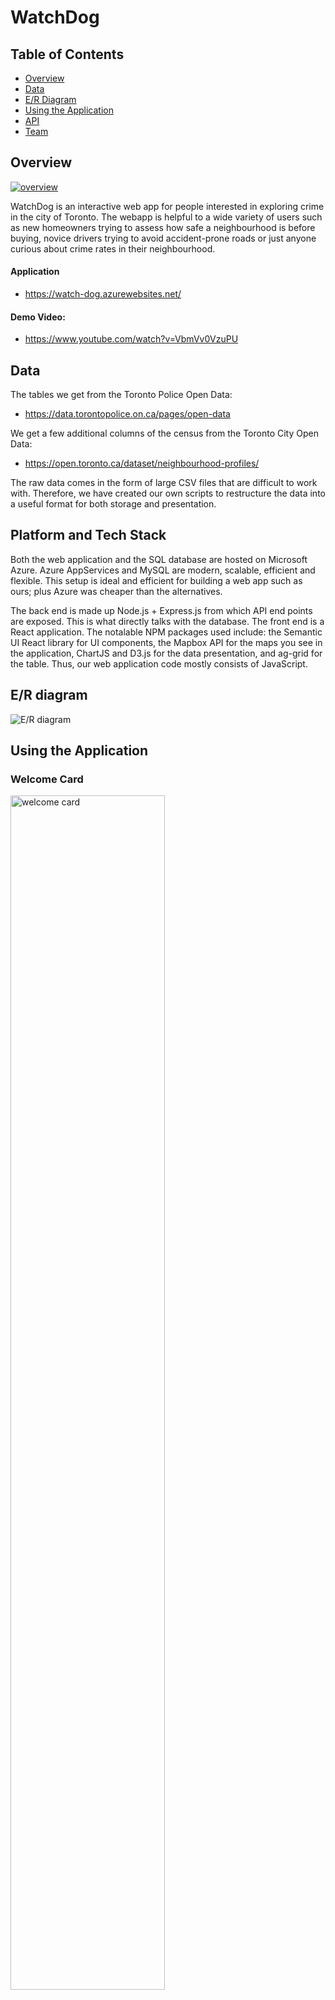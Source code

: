 # WatchDog

## Table of Contents
- [Overview](#overview)
- [Data](#data)
- [E/R Diagram](#er-diagram)
- [Using the Application](#using-the-application)
- [API](#api)
- [Team](#team)

## Overview

[![overview](overview.gif)](https://www.youtube.com/watch?v=VbmVv0VzuPU)

WatchDog is an interactive web app for people interested in exploring crime in the city of Toronto. The webapp is helpful to a wide variety of users such as new homeowners trying to assess how safe a neighbourhood is before buying, novice drivers trying to avoid accident-prone roads or just anyone curious about crime rates in their neighbourhood.

#### Application
- https://watch-dog.azurewebsites.net/

#### Demo Video:
- https://www.youtube.com/watch?v=VbmVv0VzuPU

## Data

The tables we get from the Toronto Police Open Data:
- https://data.torontopolice.on.ca/pages/open-data

We get a few additional columns of the census from the Toronto City Open Data:
- https://open.toronto.ca/dataset/neighbourhood-profiles/

The raw data comes in the form of large CSV files that are difficult to work with. Therefore, we have created our own scripts to restructure the data into a useful format for both storage and presentation.

## Platform and Tech Stack

Both the web application and the SQL database are hosted on Microsoft Azure. Azure AppServices and MySQL are modern, scalable, efficient and flexible. This setup is ideal and efficient for building a web app such as ours; plus Azure was cheaper than the alternatives.

The back end is made up Node.js + Express.js from which API end points are exposed. This is what directly talks with the database. The front end is a React application. The notalable NPM packages used include: the Semantic UI React library for UI components, the Mapbox API for the maps you see in the application, ChartJS and D3.js for the data presentation, and ag-grid for the table. Thus, our web application code mostly consists of JavaScript.

## E/R diagram
![E/R diagram](ER_Diagram.png)

## Using the Application

### Welcome Card
<img alt="welcome card" src="screenshots/welcome_card.png" width="70%">

### Starter Question
![starter question](screenshots/starter_question.gif)

* Located at very top of the application.
* It filters the information in the cards below by crime type (regular crimes, bike thefts and traffic accidents).
* For crimes we have filters for the major crime indicator (MCI), date (year or month) and location (citywide, neighbourhood and police division).
* By default, it is set to show all crimes citywide (Toronto) that happened in 2019.
* Click OK and the new search will update the cards below.

### Data Cards
*  All queries have similar cards with different data.

#### Table Card
![table card](screenshots/table_card.gif)

   * Located right below the Starter Question.
   * Contains the raw data from the query.
   * Paginated and filterable.

#### Heat Map Card
![heatmap card](screenshots/heatmap_card.gif)

   * Located right below the Table Card.
   * Shows the amount of crimes per time period.
   * Interact to refine the time range.

#### Summary Card
<p float="left">
    <img alt="summary card crimes" src="screenshots/summary_card_crimes.png" width="270">
    <img alt="summary card bike thefts"  src="screenshots/summary_card_bike_thefts.gif" width="270">
    <img alt="summary card traffic accidents"  src="screenshots/summary_card_traffic_accidents.gif" width="270">
</p>

   * Crimes: shows the number of crimes per major crime indicator.
   * Bike Thefts: shows the number of bike thefts per bike type
   * Traffic Accidents: shows the number of traffic accidents per type of the person involved person

#### Cluster Map Card
![cluster map card](screenshots/cluster_map_card.gif)

   * Shows each individual event location.
   * We can zoom in on the cluster to break it up and see individual locations.

#### Line Chart Card
![line card](screenshots/line_card.png)

   * Shows the number of event per month if our date type is set to year, or day if our date type is set to month.

#### Horizontal Bar Chart
![horizontal bar card](screenshots/horizontal_bar_card.png)
   * Same data as summary

#### Doughnut Chart
![doughnut card](screenshots/doughnut_card.png)
   * Same data as summary
   * Traffic Accidents:
        * shows the number of traffic accidents per road classification
        * shows the number of traffic accidents per road surface condition

#### Pie Chart
![pie card](screenshots/pie_card.png)
   * Crimes: shows the number of crimes per premise type
   * Bike Thefts: shows the number of bike thefts per bike status
   * Traffic Accidents: shows the number of traffic accidents per road visibility

### Police Division Map
![police division card](screenshots/police_division_card.gif)
   * Located below everything mentioned above.
   * Shows the amount of crimes per police division and where the police divisions are located.
   * Provide an address and the application will output the closest police division.

### Report Crime
![report crime form](screenshots/report_crime.gif)
   * Located at the bottom right of the application.
   * Fill this out to report a crime and update the database.

### Batman Mode
<p float="left">
    <img alt="batman mode year" src="screenshots/batman_mode_year.gif" width="410">
    <img alt="batman mode month"  src="screenshots/batman_mode_month.gif" width="410">
</p>

   * The button to activate it is located at the top right of the application.
   * A game that tests how well the user know the city of Toronto and its crime.
   * Once activated, the user has to guess the total number of crimes that occurred and the crimes per month/day for the selected query.
   * Then at the end, users can see their score for guessing both the data.
   * This is a fun way for users to explore the data and challenge their friends.

### Predefined Queries
![predefined queries](screenshots/predefined_queries.gif)

   * Located at the same spot as the Starter Question.
   * An alternative to the Starter Question if the user is not sure what they are looking for.
   * Select the toggle to the left of the Starter Sentence to switch to Predefined Queries.
   * Currently we have 21 queries, but more can be added quite easily.

### Some Sample Queries

#### What are the 3 most commonly stolen bike types?
<img src="screenshots/pre_1.png" width="70%">

#### At what hour do most crimes occur?
<img src="screenshots/pre_2.png" width="70%">

#### Which neighbourhood has the most number of traffic accidents?
<img src="screenshots/pre_3.png" width="70%">

#### What is the average cost of bikes stolen?
<img src="screenshots/pre_4.png" width="70%">

#### Is there a correlation between neighbourhood employment and crime?
<img src="screenshots/pre_5.png" width="70%">

#### Is there a correlation between neighbourhood education and crime?
<img src="screenshots/pre_6.png" width="70%">

#### What is the most common driver action taken in traffic accidents?
<img src="screenshots/pre_7.png" width="70%">

#### Which road traffic control types have the most accidents?
<img src="screenshots/pre_8.png" width="70%">

## API

### GET Requests

### General

- List of neighbourhoods
  - `/neighbourhoods/`
- List of Police Divisions
  - `/police-divisions/`
- List of crime indicators
  - `/regular-crimes/`

Can filter the following by date, neighbourhood, and/or police division

### Crimes

Can also filter all of these by MCI

- List of crime events
  - `/crime-events/table/`
- Summary of number of crime events per MCI
  - `/crime-events/summary/MCI`
- Summary of number of crime events per premise type
  - `/crime-events/summary/premise`
- List of crime locations (lat and long)
  - `/crime-events/map/`
- Summary of number of crime events by police division
  - `/crime-events/summary/police-division`
- Summary of crime events per month (if year supplied as timeType) or per day (if month supplied as timeType)
  - `/crime-events/summary/time`
- Summary of crime events per date (month, day, and hour)
  - `/crime-events/heatmap/year`

### Bike Thefts

- List of bike thefts
  - `/crime-events/bike-thefts/table/`
- Summary of number of bike thefts per bike type (can filter by bike type)
  - `/crime-events/bike-thefts/summary/type`
- Summary of number of bike thefts per bike status (can filter by bike status)
  - `/crime-events/bike-thefts/summary/status`
- List of bike theft locations (lat and long)
  - `/crime-events/bike-thefts/map/`
- Summary of number of bike thefts by police division
  - `/crime-events/bike-thefts/summary/police-division`
- Summary of bike thefts per month (if year supplied as timeType) or per day (if month supplied as timeType)
  - `/crime-events/bike-thefts/summary/time`
- Summary of bike thefts per date (month, day, and hour)
  - `/crime-events/bike-thefts/heatmap/year`

### Traffic Accidents

- List of traffic accidents
  - `/traffic-events/table/`
- Summary of number of traffic accidents per RoadCondition column (classification, visibility, surface_condition)
  - `/traffic-events/summary/road/:cat`
- Summary of number of traffic accidents per InvolvedPerson involvement_type
  - `/traffic-events/summary/type`
- List of traffic accidents locations (lat and long)
  - `/traffic-events/map/`
- Summary of number of traffic accidents by police division
  - `/traffic-events/summary/police-division`
- Summary of traffic accidents per month (if year supplied as timeType) or per day (if month supplied as timeType)
  - `/traffic-events/summary/time`
- Summary of traffic accidents per date (month, day, and hour)
  - `/traffic-events/heatmap/year`

### Predefined Question

- Predefined question & answer queries (see `questions.js`)
  - `/question/:questionNum`

### POST Requests

- Report a crime
  - Expects a JSON object with each column of CrimeEvent and, the columns for IncidentTime
  - `/report-crime/`


# Team
WatchDog was created by [Dhvani](https://github.com/Dhvani35729), [Vikram](https://github.com/vikramsubramanian), [Lukman]()https://github.com/LukmanMohamed, [Abdullah](https://github.com/Abdullah2Cool), and [Chandana](https://github.com/chandana-sathish) for the CS 348 course at UWaterloo.
